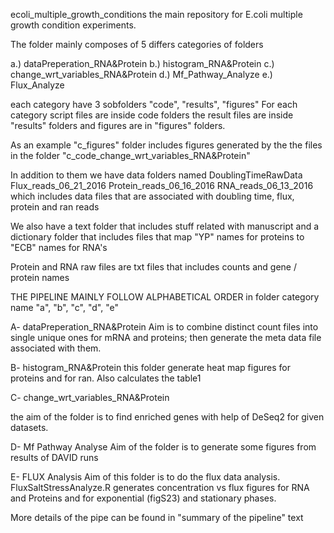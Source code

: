 ecoli_multiple_growth_conditions
the main repository for E.coli multiple growth condition experiments.


The folder mainly composes of 5 differs categories of folders

a.) dataPreperation_RNA&Protein
b.) histogram_RNA&Protein
c.) change_wrt_variables_RNA&Protein
d.) Mf_Pathway_Analyze
e.) Flux_Analyze

each category have 3 sobfolders "code", "results", "figures"
For each category script files are inside code folders the result files are inside "results" folders and figures are in "figures" folders.

As an example "c_figures" folder includes figures generated by the the files in the folder "c_code_change_wrt_variables_RNA&Protein"

In addition to them we have data folders named 
 DoublingTimeRawData
 Flux_reads_06_21_2016
 Protein_reads_06_16_2016
 RNA_reads_06_13_2016
which includes data files that are associated with doubling time, flux, protein and ran reads 

We also have a text folder that includes stuff related with manuscript and a dictionary folder that includes files that map "YP" names for proteins to "ECB" names for RNA's

Protein and RNA raw files are txt files that includes counts and gene / protein names

THE PIPELINE MAINLY FOLLOW ALPHABETICAL ORDER in folder category name "a", "b", "c", "d", "e"

A- dataPreperation_RNA&Protein
Aim is to combine distinct count files into single unique ones for mRNA and proteins; then generate the meta data file associated with them. 

B- histogram_RNA&Protein this folder generate heat map figures for proteins and for ran. Also calculates the table1

C- change_wrt_variables_RNA&Protein

the aim of the folder is to find enriched genes with help of DeSeq2 for given datasets.


D- Mf Pathway Analyse 
   Aim of the folder is to generate some figures from results of DAVID runs

E- FLUX Analysis 
   Aim of this folder is to do the flux data analysis.
   FluxSaltStressAnalyze.R generates concentration vs flux figures for RNA and Proteins and for exponential (figS23) and stationary phases.

More details of the pipe can be found in 
	"summary of the pipeline" 
text






